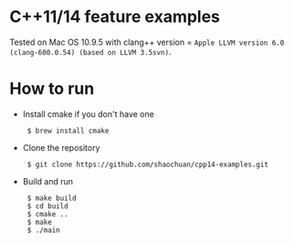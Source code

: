 C++11/14 feature examples
=========================
Tested on Mac OS 10.9.5 with clang++ version = `Apple LLVM version 6.0 (clang-600.0.54) (based on LLVM 3.5svn)`.

How to run
==========
 - Install cmake if you don't have one

        $ brew install cmake

 - Clone the repository

        $ git clone https://github.com/shaochuan/cpp14-examples.git

 - Build and run

        $ make build
        $ cd build
        $ cmake ..
        $ make
        $ ./main
